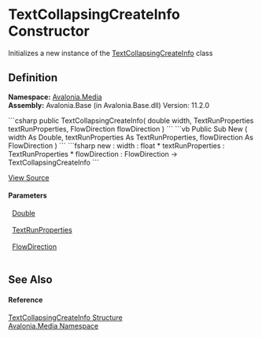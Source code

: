 # TextCollapsingCreateInfo Constructor


Initializes a new instance of the <a href="T_Avalonia_Media_TextCollapsingCreateInfo">TextCollapsingCreateInfo</a> class



## Definition
**Namespace:** <a href="N_Avalonia_Media">Avalonia.Media</a>  
**Assembly:** Avalonia.Base (in Avalonia.Base.dll) Version: 11.2.0

<Tabs groupId="api-code-preview">
<TabItem value="csharp" label="C#">
```csharp
public TextCollapsingCreateInfo(
	double width,
	TextRunProperties textRunProperties,
	FlowDirection flowDirection
)
```
</TabItem>
<TabItem value="vb" label="VB">
```vb
Public Sub New ( 
	width As Double,
	textRunProperties As TextRunProperties,
	flowDirection As FlowDirection
)
```
</TabItem>
<TabItem value="fsharp" label="F#">
```fsharp
new : 
        width : float * 
        textRunProperties : TextRunProperties * 
        flowDirection : FlowDirection -> TextCollapsingCreateInfo
```
</TabItem>
</Tabs>



<a href="https://github.com/AvaloniaUI/Avalonia/tree/master/src/Avalonia.Base/Media/TextCollapsingCreateInfo.cs#L12" title="View the source code">View Source</a>



#### Parameters
<dl><dt>  <a href="https://learn.microsoft.com/dotnet/api/system.double" target="_blank" rel="noopener noreferrer">Double</a></dt><dd> </dd><dt>  <a href="T_Avalonia_Media_TextFormatting_TextRunProperties">TextRunProperties</a></dt><dd> </dd><dt>  <a href="T_Avalonia_Media_FlowDirection">FlowDirection</a></dt><dd> </dd></dl>

## See Also


#### Reference
<a href="T_Avalonia_Media_TextCollapsingCreateInfo">TextCollapsingCreateInfo Structure</a>  
<a href="N_Avalonia_Media">Avalonia.Media Namespace</a>  
